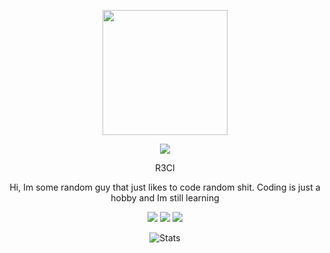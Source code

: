 <p align="center">
  <img src="https://imgur.com/UnUiZi2.png" width="200">
</p>

<p align="center">
  <img src="https://discord.c99.nl/widget/theme-4/1125147653970337896.png">
</p>

<p align="center">
  R3CI
</p>
<p align="center">
  Hi, Im some random guy that just likes to code random shit. Coding is just a hobby and Im still learning
</p>

<p align="center">
  <img src="https://komarev.com/ghpvc/?username=r3ci&label=Profile%20views&color=000000&style=for-the-badge"/>
  <img src="https://img.shields.io/github/followers/R3CI?color=black&style=for-the-badge&logo=github&label=Follows"/>
  <img src="https://img.shields.io/github/stars/R3CI?color=black&style=for-the-badge&logo=github&label=Stars"/>
</p>

<p align="center">
  <img src="https://github-readme-stats.vercel.app/api?username=R3CI&show_icons=true&theme=transparent&hide_border=true&text_color=CCCCCC&title_color=CCCCCC&icon_color=CCCCCC" alt="Stats">
</p>

